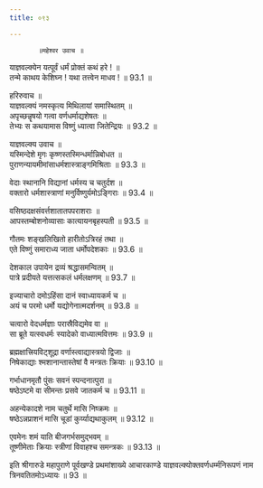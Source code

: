 ```yaml
---
title: ०९३

---
```

           ॥महेश्वर उवाच ॥  
याज्ञवल्क्येन यत्पूर्वं धर्मं प्रोक्तं कथं हरे ! ॥  
तन्मे काथय केशिघ्न ! यथा तत्त्वेन माधव ! ॥ 93.1 ॥  
  
हरिरुवाच ॥  
याज्ञवल्क्यं नमस्कृत्य मिथिलायां समास्थितम् ॥  
अपृच्छन्नॄषयो गत्वा वर्णधर्माद्यशेषतः ॥  
तेभ्यः स कथयामास विष्णुं ध्यात्वा जितेन्द्रियः ॥ 93.2 ॥  
  
याज्ञवल्क्य उवाच ॥  
यस्मिन्देशे मृगः कृष्णस्तस्मिन्धर्मान्निबोधत ॥  
पुराणन्यायमीमांसाधर्मशास्त्राङ्गमिश्रिताः ॥ 93.3 ॥  
  
वेदाः स्थानानि विद्यानां धर्मस्य च चतुर्दश ॥  
वक्तारो धर्मशास्त्राणां मनुर्विष्णुर्यमोऽङ्गिराः ॥ 93.4 ॥  
  
वसिष्ठदक्षसंवर्त्तशातातपपराशराः ॥  
आपस्तम्बोशनोव्यासाः कात्यायनबृहस्पती ॥ 93.5 ॥  
  
गौतमः शङ्खलिखितो हारीतोऽत्रिरहं तथा ॥  
एते विष्णुं समाराध्य जाता धर्मोपदेशकाः ॥ 93.6 ॥  
  
देशकाल उपायेन द्रव्यं श्रद्धासमन्वितम् ॥  
पात्रे प्रदीयते यत्तत्सकलं धर्मलक्षणम् ॥ 93.7 ॥  
  
इज्याचारो दमोऽहिंसा दानं स्वाध्यायकर्म च ॥  
अयं च परमो धर्मो यद्योगेनात्मदर्शनम् ॥ 93.8 ॥  
  
चत्वारो वेदधर्मज्ञाः परास्रैविद्यमेव वा ॥  
सा ब्रूते यत्स्वधर्मः स्यादेको वाध्यात्मवित्तमः ॥ 93.9 ॥  
  
ब्रह्मक्षात्त्रियविट्शूद्रा वर्णास्त्वाद्यास्त्रयो द्विजाः ॥  
निषेकाद्याः श्मशानान्तास्तेषां वै मन्त्रतः क्रियाः ॥ 93.10 ॥  
  
गर्भाधानमृतौ पुंसः सवनं स्पन्दनात्पुरा ॥  
षष्ठेऽष्टमे वा सीमन्तः प्रसवे जातकर्म च ॥ 93.11 ॥  
  
अहन्येकादशे नाम चतुर्थे मासि निष्क्रमः ॥  
षष्ठेऽन्नप्राशनं मासि चूडां कुर्य्याद्यथाकुलम् ॥ 93.12 ॥  
  
एवमेनः शमं याति बीजगर्भसमुद्भवम् ॥  
तूष्णीमेताः क्रियाः स्त्रीणां विवाहश्च समन्त्रकः ॥ 93.13 ॥  
  
इति श्रीगारुडे महापुराणे पूर्वखण्डे प्रथमांशाख्ये आचारकाण्डे याज्ञवल्क्योक्तवर्णधर्म्मनिरूपणं नाम त्रिनवतितमोऽध्यायः ॥ 93 ॥